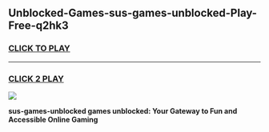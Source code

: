 
## Unblocked-Games-sus-games-unblocked-Play-Free-q2hk3
<h3>
<a href="https://premium76.site?title=sus-games-unblocked&ref=24M">CLICK TO PLAY</a></h3>
<hr>

<h3>
<a href="https://premium76.site?title=sus-games-unblocked&ref=24M">CLICK 2 PLAY</a>
  
</h3>

<a href="https://premium76.site?title=sus-games-unblocked&ref=24M"><img src="https://clearcache.store/games.png"></a>


**sus-games-unblocked games unblocked: Your Gateway to Fun and Accessible Online Gaming**
